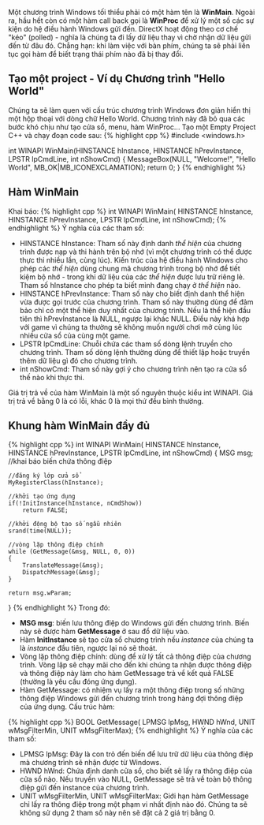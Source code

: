 
Một chương trình Windows tối thiểu phải có một hàm tên là **WinMain**. Ngoài ra, hầu hết còn có một hàm call back gọi là **WinProc** để xử lý một số các sự kiện do hệ điều hành Windows gửi đến. DirectX hoạt động theo cơ chế "kéo" (polled) - nghĩa là chúng ta đi lấy dữ liệu thay vì chờ nhận dữ liệu gửi đến từ đâu đó. Chẳng hạn: khi làm việc với bàn phím, chúng ta sẽ phải liên tục gọi hàm để biết trạng thái phím nào đã bị thay đổi.

## Tạo một project - Ví dụ Chương trình "Hello World"
Chúng ta sẽ làm quen với cấu trúc chương trình Windows đơn giản hiển thị một hộp thoại với dòng chữ Hello World. Chương trình này đã bỏ qua các bước khó chịu như tạo cửa sổ, menu, hàm WinProc...
Tạo một Empty Project C++ và chạy đoạn code sau:
{% highlight cpp %}
#include <windows.h>

int WINAPI WinMain(HINSTANCE hInstance, HINSTANCE hPrevInstance, LPSTR lpCmdLine, int nShowCmd)
{
	MessageBox(NULL, "Welcome!", "Hello World", 			MB_OK|MB_ICONEXCLAMATION);
    return 0;
}
{% endhighlight %}

## Hàm WinMain
Khai báo:
{% highlight cpp %}
int WINAPI WinMain(
	HINSTANCE hInstance, 
    HINSTANCE hPrevInstance, 
    LPSTR lpCmdLine, 
    int nShowCmd);
{% endhighlight %}
Ý nghĩa của các tham số:
- HINSTANCE hInstance: Tham số này định danh _thể hiện_ của chương trình được nạp và thi hành trên bộ nhớ (vì một chương trình có thể được thực thi nhiều lần, cùng lúc). Kiến trúc của hệ điều hành Windows cho phép các _thể hiện_ dùng chung mã chương trình trong bộ nhớ để tiết kiệm bộ nhớ - trong khi dữ liệu của các _thể hiện_ được lưu trữ riêng lẻ. Tham số hInstance cho phép ta biết mình đang chạy ở _thể hiện_ nào.
- HINSTANCE hPrevInstance: Tham số này cho biết định danh thể hiện vừa được gọi trước của chương trình. Tham số này thường dùng để đảm bảo chỉ có một thể hiện duy nhất của chương trình. Nếu là thể hiện đầu tiên thì hPrevInstance là NULL, ngược lại khác NULL. Điều này khá hợp với game vì chúng ta thường sẽ không muốn người chơi mở cùng lúc nhiều cửa sổ của cùng một game.
- LPSTR lpCmdLine: Chuỗi chứa các tham số dòng lệnh truyền cho chương trình. Tham số dòng lệnh thường dùng để thiết lập hoặc truyền thêm dữ liệu gì đó cho chương trình.
- int nShowCmd: Tham số này gợi ý cho chương trình nên tạo ra cửa sổ thế nào khi thực thi.

Giá trị trả về của hàm WinMain là một số nguyên thuộc kiểu int WINAPI. Giá trị trả về bằng 0 là có lỗi, khác 0 là mọi thứ đều bình thường.

## Khung hàm WinMain đầy đủ
{% highlight cpp %}
int WINAPI WinMain(
	HINSTANCE hInstance, 
    HINSTANCE hPrevInstance, 
    LPSTR lpCmdLine, 
    int nShowCmd)
{
	MSG msg; //khai báo biến chứa thông điệp
    
    //đăng ký lớp cửa sổ
    MyRegisterClass(hInstance);
    
    //khởi tạo ứng dụng
    if(!InitInstance(hInstance, nCmdShow))
    	return FALSE;
    
    //khởi động bộ tạo số ngẫu nhiên
    srand(time(NULL));
    
    //vòng lặp thông điệp chính
    while (GetMessage(&msg, NULL, 0, 0))
    {
    	TranslateMessage(&msg);
        DispatchMessage(&msg);
    }
    
    return msg.wParam;
}
{% endhighlight %}
Trong đó:
- **MSG msg**: biến lưu thông điệp do Windows gửi đến chương trình. Biến này sẽ được hàm **GetMessage** ở sau đổ dữ liệu vào.
- Hàm **InitInstance** sẽ tạo cửa sổ chương trình nếu _instance_ của chúng ta là _instance_ đầu tiên, ngược lại nó sẽ thoát.
- Vòng lặp thông điệp chính: dùng để xử lý tất cả thông điệp của chương trình. Vòng lặp sẽ chạy mãi cho đến khi chúng ta nhận được thông điệp và thông điệp này làm cho hàm GetMessage trả về kết quả FALSE (thường là yêu cầu đóng ứng dụng).
- Hàm GetMessage: có nhiệm vụ lấy ra một thông điệp trong số những thông điệp Windows gửi đến chương trình trong hàng đợi thông điệp của ứng dụng. Cấu trúc hàm:

{% highlight cpp %}
BOOL GetMessage(
	LPMSG lpMsg, 
    HWND hWnd, 
    UNIT wMsgFilterMin, 
    UNIT wMsgFilterMax);
{% endhighlight %}
Ý nghĩa của các tham số:
- LPMSG lpMsg: Đây là con trỏ đến biến để lưu trữ dữ liệu của thông điệp mà chương trình sẽ nhận được từ Windows.
- HWND hWnd: Chứa định danh cửa sổ, cho biết sẽ lấy ra thông điệp của cửa sổ nào. Nếu truyền vào NULL, GetMessage sẽ trả về toàn bộ thông điệp gửi đến instance của chương trình.
- UNIT wMsgFilterMin, UNIT wMsgFilterMax: Giới hạn hàm GetMessage chỉ lấy ra thông điệp trong một phạm vi nhất định nào đó. Chúng ta sẽ không sử dụng 2 tham số này nên sẽ đặt cả 2 giá trị bằng 0.

